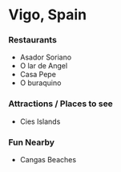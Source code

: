# Vigo, Spain

### Restaurants

- Asador Soriano
- O lar de Angel
- Casa Pepe
- O buraquino

### Attractions / Places to see

- Cies Islands

### Fun Nearby

- Cangas Beaches

